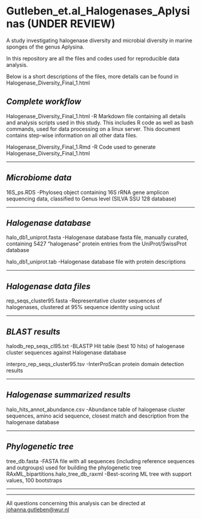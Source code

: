 # Gutleben_et.al_Halogenases_Aplysinas (UNDER REVIEW)
A study investigating halogenase diversity and  microbial diversity in marine sponges of the genus Aplysina.

In this repository are all the files and codes used for reproducible data analysis.

Below is a short descriptions of the files, more details can be found in Halogenase_Diversity_Final_1.html

*Complete workflow* 
---
Halogenase_Diversity_Final_1.html -R Markdown file containing all details and analysis scripts used in this study. This includes R code as well as bash commands, used for data processing on a linux server. This document contains step-wise information on all other data files.

Halogenase_Diversity_Final_1.Rmd  -R Code used to generate  Halogenase_Diversity_Final_1.html

---

*Microbiome data* 
---
16S_ps.RDS                        -Phyloseq object containing 16S rRNA gene amplicon sequencing data, classified to Genus level (SILVA SSU 128 database) 

---

*Halogenase database*  
--- 
halo_db1_uniprot.fasta            -Halogenase database fasta file, manually curated, containing 5427 “halogenase” protein entries from the UniProt/SwissProt database

halo_db1_uniprot.tab              -Halogenase database file with protein descriptions

--- 

*Halogenase data files*
--- 
rep_seqs_cluster95.fasta          -Representative cluster sequences of halogenases, clustered at 95% sequence identity using uclust

---
*BLAST results*
---
halodb_rep_seqs_cl95.txt          -BLASTP Hit table (best 10 hits) of halogenase cluster sequences against Halogenase database

interpro_rep_seqs_cluster95.tsv   -InterProScan protein domain detection results

---

*Halogenase summarized results* 
---
halo_hits_annot_abundance.csv     -Abundance table of halogenase cluster sequences, amino acid sequence, closest match and description from the halogenase database

---

*Phylogenetic tree* 
---
tree_db.fasta                     -FASTA file with all sequences (including reference sequences and outgroups) used for building the phylogenetic tree
RAxML_bipartitions.halo_tree_db_raxml -Best-scoring ML tree with support values, 100 bootstraps

---
------
All questions concerning this analysis can be directed at johanna.gutleben@wur.nl

